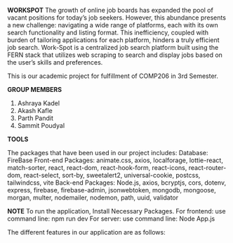 **WORKSPOT**
The growth of online job boards has expanded the pool of vacant positions for today’s job seekers. However, this abundance presents a new challenge: navigating a wide range of platforms, each with its own search functionality and listing format. This inefficiency, coupled with burden of tailoring applications for each platform, hinders a truly efficient job search. 
Work-Spot is a centralized job search platform built using the FERN stack that utilizes web scraping to search and display jobs based on the user’s skills and preferences.

This is our academic project for fulfillment of COMP206 in 3rd Semester.

**GROUP MEMBERS**
1. Ashraya Kadel
2. Akash Kafle
3. Parth Pandit
4. Sammit Poudyal

**TOOLS**

The packages that have been used in our project includes:
Database: FireBase
Front-end Packages: animate.css, axios, localforage, lottie-react, match-sorter, react, react-dom, react-hook-form, react-icons, react-router-dom, react-select, sort-by, sweetalert2, universal-cookie, postcss, tailwindcss, vite
Back-end Packages: Node.js, axios, bcryptjs, cors, dotenv, express, firebase, firebase-admin, jsonwebtoken, mongodb, mongoose, morgan, multer, nodemailer, nodemon, path, uuid, validator

**NOTE**
To run the application, Install Necessary Packages. 
For frontend: use command line: npm run dev
For server: use command line: Node App.js

The different features in our application are as follows:
